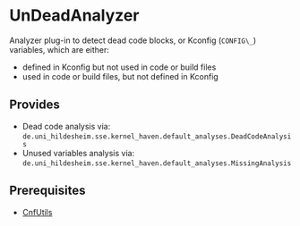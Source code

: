 # UnDeadAnalyzer
Analyzer plug-in to detect dead code blocks, or Kconfig (`CONFIG\_`) variables,
which are either:
* defined in Kconfig but not used in code or build files
* used in code or build files, but not defined in Kconfig

## Provides
* Dead code analysis via: `de.uni_hildesheim.sse.kernel_haven.default_analyses.DeadCodeAnalysis`
* Unused variables analysis via: `de.uni_hildesheim.sse.kernel_haven.default_analyses.MissingAnalysis`

## Prerequisites
* [CnfUtils](https://github.com/KernelHaven/CnfUtils)